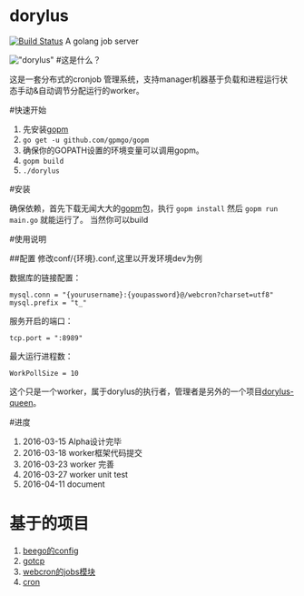 # dorylus
[![Build Status](https://travis-ci.org/bannerchi/dorylus.png)](https://travis-ci.org/bannerchi/dorylus)
A golang job server

!["dorylus"](http://7xlu17.com1.z0.glb.clouddn.com/565ac46dd7a0b96e7c6f5336bcd98f72.jpg)
#这是什么？

这是一套分布式的cronjob 管理系统，支持manager机器基于负载和进程运行状态手动&自动调节分配运行的worker。

#快速开始

1. 先安装[gopm](https://github.com/gpmgo/gopm)
2. `go get -u github.com/gpmgo/gopm`
3. 确保你的GOPATH设置的环境变量可以调用gopm。
4. `gopm build`
5. `./dorylus`

#安装

确保依赖，首先下载无闻大大的[gopm](https://github.com/gpmgo/gopm)包，执行
`gopm install`
然后 `gopm run main.go`  就能运行了。
当然你可以build

#使用说明

##配置
修改conf/{环境}.conf,这里以开发环境dev为例

数据库的链接配置：

`mysql.conn = "{yourusername}:{youpassword}@/webcron?charset=utf8"`
`mysql.prefix = "t_"`

服务开启的端口：

`tcp.port = ":8989"`

最大运行进程数：

`WorkPollSize = 10`


这个只是一个worker，属于dorylus的执行者，管理者是另外的一个项目[dorylus-queen](https://github.com/bannerchi/dorylus-queen)。


#进度
1. 2016-03-15 Alpha设计完毕
2. 2016-03-18 worker框架代码提交
3. 2016-03-23 worker 完善
4. 2016-03-27 worker unit test
5. 2016-04-11 document


# 基于的项目
1. [beego的config](https://github.com/astaxie/beego)
2. [gotcp](https://github.com/gansidui/gotcp)
3. [webcron的jobs模块](https://github.com/lisijie/webcron)
4. [cron](https://github.com/robfig/cron)